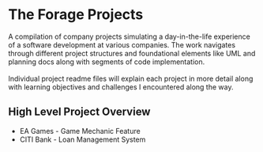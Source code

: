 # The Forage Projects
A compilation of company projects simulating a day-in-the-life experience of a software development at various companies. The work navigates through different project structures and foundational elements like UML and planning docs along with segments of code implementation.
\
\
Individual project readme files will explain each project in more detail along with learning objectives and challenges I encountered along the way.
## High Level Project Overview
- EA Games - Game Mechanic Feature
- CITI Bank - Loan Management System
